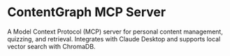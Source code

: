 # ContentGraph MCP Server

A Model Context Protocol (MCP) server for personal content management, quizzing, and retrieval. Integrates with Claude Desktop and supports local vector search with ChromaDB.
